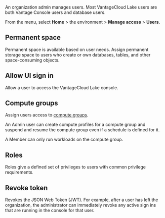 An organization admin manages users. Most VantageCloud Lake users are both Vantage Console users and database users.

From the menu, select **Home** > the environment > **Manage access** > **Users**.

## Permanent space


Permanent space is available based on user needs. Assign permanent storage space to users who create or own databases, tables, and other space-consuming objects.

## Allow UI sign in


Allow a user to access the VantageCloud Lake console.

## Compute groups


Assign users access to [compute groups](mqu1640280532737.md).

An Admin user can create compute profiles for a compute group and suspend and resume the compute group even if a schedule is defined for it.

A Member can only run workloads on the compute group.

## Roles


Roles give a defined set of privileges to users with common privilege requirements.

## Revoke token


Revokes the JSON Web Token (JWT). For example, after a user has left the organization, the administrator can immediately revoke any active sign ins that are running in the console for that user.

